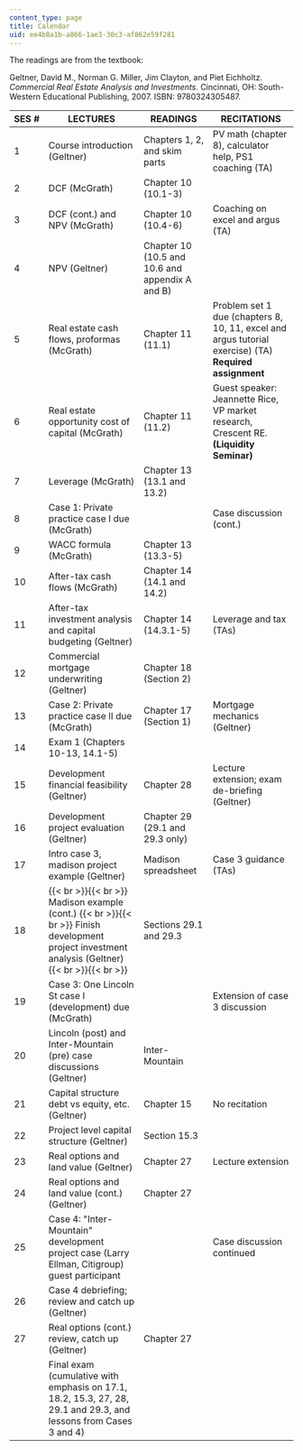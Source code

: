 ```yaml
---
content_type: page
title: Calendar
uid: ee4b8a1b-a866-1ae3-30c3-af862e59f281
---
```


The readings are from the textbook:

Geltner, David M., Norman G. Miller, Jim Clayton, and Piet Eichholtz. _Commercial Real Estate Analysis and Investments_. Cincinnati, OH: South-Western Educational Publishing, 2007. ISBN: 9780324305487.

| SES # | LECTURES | READINGS | RECITATIONS |
| --- | --- | --- | --- |
| 1 | Course introduction (Geltner) | Chapters 1, 2, and skim parts | PV math (chapter 8), calculator help, PS1 coaching (TA) |
| 2 | DCF (McGrath) | Chapter 10 (10.1-3) | &nbsp; |
| 3 | DCF (cont.) and NPV (McGrath) | Chapter 10 (10.4-6) | Coaching on excel and argus (TA) |
| 4 | NPV (Geltner) | Chapter 10 (10.5 and 10.6 and appendix A and B) | &nbsp; |
| 5 | Real estate cash flows, proformas (McGrath) | Chapter 11 (11.1) | Problem set 1 due (chapters 8, 10, 11, excel and argus tutorial exercise) (TA) **Required assignment** |
| 6 | Real estate opportunity cost of capital (McGrath) | Chapter 11 (11.2) | Guest speaker: Jeannette Rice, VP market research, Crescent RE. **(Liquidity Seminar)** |
| 7 | Leverage (McGrath) | Chapter 13 (13.1 and 13.2) | &nbsp; |
| 8 | Case 1: Private practice case I due (McGrath) | &nbsp; | Case discussion (cont.) |
| 9 | WACC formula (McGrath) | Chapter 13 (13.3-5) | &nbsp; |
| 10 | After-tax cash flows (McGrath) | Chapter 14 (14.1 and 14.2) | &nbsp; |
| 11 | After-tax investment analysis and capital budgeting (Geltner) | Chapter 14 (14.3.1-5) | Leverage and tax (TAs) |
| 12 | Commercial mortgage underwriting (Geltner) | Chapter 18 (Section 2) | &nbsp; |
| 13 | Case 2: Private practice case II due (McGrath) | Chapter 17 (Section 1) | Mortgage mechanics (Geltner) |
| 14 | Exam 1 (Chapters 10-13, 14.1-5) | &nbsp; |
| 15 | Development financial feasibility (Geltner) | Chapter 28 | Lecture extension; exam de-briefing (Geltner) |
| 16 | Development project evaluation (Geltner) | Chapter 29 (29.1 and 29.3 only) | &nbsp; |
| 17 | Intro case 3, madison project example (Geltner) | Madison spreadsheet | Case 3 guidance (TAs) |
| 18 |  {{< br >}}{{< br >}} Madison example (cont.) {{< br >}}{{< br >}} Finish development project investment analysis (Geltner) {{< br >}}{{< br >}}  | Sections 29.1 and 29.3 | &nbsp; |
| 19 | Case 3: One Lincoln St case I (development) due (McGrath) | &nbsp; | Extension of case 3 discussion |
| 20 | Lincoln (post) and Inter-Mountain (pre) case discussions (Geltner) | Inter-Mountain | &nbsp; |
| 21 | Capital structure debt vs equity, etc. (Geltner) | Chapter 15 | No recitation |
| 22 | Project level capital structure (Geltner) | Section 15.3 | &nbsp; |
| 23 | Real options and land value (Geltner) | Chapter 27 | Lecture extension |
| 24 | Real options and land value (cont.) (Geltner) | Chapter 27 | &nbsp; |
| 25 | Case 4: "Inter-Mountain" development project case (Larry Ellman, Citigroup) guest participant | &nbsp; | Case discussion continued |
| 26 | Case 4 debriefing; review and catch up (Geltner) | &nbsp; |
| 27 | Real options (cont.) review, catch up (Geltner) | Chapter 27 | &nbsp; |
| &nbsp; | Final exam (cumulative with emphasis on 17.1, 18.2, 15.3, 27, 28, 29.1 and 29.3, and lessons from Cases 3 and 4) | &nbsp; |